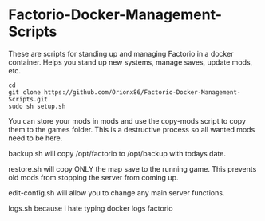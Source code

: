 # Factorio-Docker-Management-Scripts

These are scripts for standing up and managing Factorio in a docker container. Helps you stand up new systems, manage saves, update mods, etc.

```
cd 
git clone https://github.com/Orionx86/Factorio-Docker-Management-Scripts.git
sudo sh setup.sh
```
You can store your mods in mods and use the copy-mods script to copy them to the games folder. This is a destructive process so all wanted mods need to be here. 

backup.sh will copy /opt/factorio to /opt/backup with todays date. 

restore.sh will copy ONLY the map save to the running game. This prevents old mods from stopping the server from coming up.

edit-config.sh will allow you to change any main server functions.

logs.sh because i hate typing docker logs factorio
